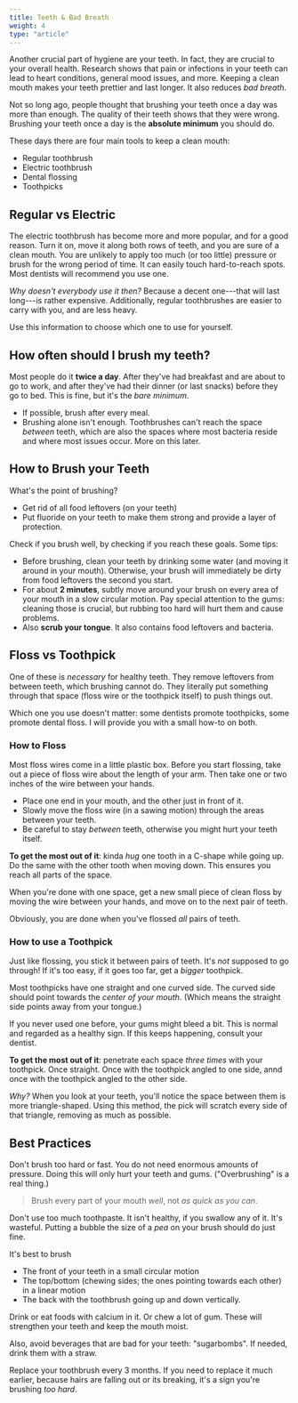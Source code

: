 ```yaml
---
title: Teeth & Bad Breath
weight: 4
type: "article"
---
```


Another crucial part of hygiene are your teeth. In fact, they are crucial to your overall health. Research shows that pain or infections in your teeth can lead to heart conditions, general mood issues, and more. Keeping a clean mouth makes your teeth prettier and last longer. It also reduces *bad breath*.

Not so long ago, people thought that brushing your teeth once a day was more than enough. The quality of their teeth shows that they were wrong. Brushing your teeth once a day is the **absolute minimum** you should do.

These days there are four main tools to keep a clean mouth: 

* Regular toothbrush
* Electric toothbrush
* Dental flossing
* Toothpicks

## Regular vs Electric

The electric toothbrush has become more and more popular, and for a good reason. Turn it on, move it along both rows of teeth, and you are sure of a clean mouth. You are unlikely to apply too much (or too little) pressure or brush for the wrong period of time. It can easily touch hard-to-reach spots. Most dentists will recommend you use one.

*Why doesn't everybody use it then?* Because a decent one---that will last long---is rather expensive. Additionally, regular toothbrushes are easier to carry with you, and are less heavy.

Use this information to choose which one to use for yourself.

## How often should I brush my teeth?

Most people do it **twice a day**. After they've had breakfast and are about to go to work, and after they've had their dinner (or last snacks) before they go to bed. This is fine, but it's the _bare minimum_. 

* If possible, brush after every meal.
* Brushing alone isn't enough. Toothbrushes can't reach the space _between_ teeth, which are also the spaces where most bacteria reside and where most issues occur. More on this later.

## How to Brush your Teeth

What's the point of brushing?

* Get rid of all food leftovers (on your teeth)
* Put fluoride on your teeth to make them strong and provide a layer of protection.

Check if you brush well, by checking if you reach these goals. Some tips:

* Before brushing, clean your teeth by drinking some water (and moving it around in your mouth). Otherwise, your brush will immediately be dirty from food leftovers the second you start.
* For about **2 minutes**, subtly move around your brush on every area of your mouth in a slow circular motion. Pay special attention to the gums: cleaning those is crucial, but rubbing too hard will hurt them and cause problems.
* Also **scrub your tongue**. It also contains food leftovers and bacteria.

## Floss vs Toothpick

One of these is _necessary_ for healthy teeth. They remove leftovers from between teeth, which brushing cannot do. They literally put something through that space (floss wire or the toothpick itself) to push things out.

Which one you use doesn't matter: some dentists promote toothpicks, some promote dental floss. I will provide you with a small how-to on both.

### How to Floss

Most floss wires come in a little plastic box. Before you start flossing, take out a piece of floss wire about the length of your arm. Then take one or two inches of the wire between your hands.

* Place one end in your mouth, and the other just in front of it. 
* Slowly move the floss wire (in a sawing motion) through the areas between your teeth. 
* Be careful to stay _between_ teeth, otherwise you might hurt your teeth itself.

**To get the most out of it**: kinda *hug* one tooth in a C-shape while going up. Do the same with the other tooth when moving down. This ensures you reach all parts of the space.

When you're done with one space, get a new small piece of clean floss by moving the wire between your hands, and move on to the next pair of teeth.

Obviously, you are done when you've flossed _all_ pairs of teeth.

### How to use a Toothpick

Just like flossing, you stick it between pairs of teeth. It's _not_ supposed to go through! If it's too easy, if it goes too far, get a _bigger_ toothpick.

Most toothpicks have one straight and one curved side. The curved side should point towards the _center of your mouth_. (Which means the straight side points away from your tongue.)

If you never used one before, your gums might bleed a bit. This is normal and regarded as a healthy sign. If this keeps happening, consult your dentist.

**To get the most out of it**: penetrate each space _three times_ with your toothpick. Once straight. Once with the toothpick angled to one side, annd once with the toothpick angled to the other side. 

_Why?_ When you look at your teeth, you'll notice the space between them is more triangle-shaped. Using this method, the pick will scratch every side of that triangle, removing as much as possible.

## Best Practices

Don't brush too hard or fast. You do not need enormous amounts of pressure. Doing this will only hurt your teeth and gums. ("Overbrushing" is a real thing.) 

> Brush every part of your mouth *well*, not *as quick as you can*.

Don't use too much toothpaste. It isn't healthy, if you swallow any of it. It's wasteful. Putting a bubble the size of a *pea* on your brush should do just fine.

It's best to brush 

* The front of your teeth in a small circular motion
* The top/bottom (chewing sides; the ones pointing towards each other) in a linear motion
* The back with the toothbrush going up and down vertically.

Drink or eat foods with calcium in it. Or chew a lot of gum. These will strengthen your teeth and keep the mouth moist. 

Also, avoid beverages that are bad for your teeth: "sugarbombs". If needed, drink them with a straw.

Replace your toothbrush every 3 months. If you need to replace it much earlier, because hairs are falling out or its breaking, it's a sign you're brushing _too hard_.